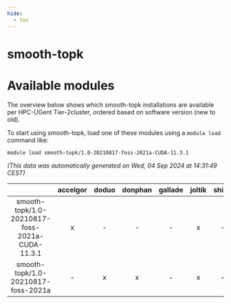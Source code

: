 ```yaml
---
hide:
  - toc
---
```


smooth-topk
===========

# Available modules


The overview below shows which smooth-topk installations are available per HPC-UGent Tier-2cluster, ordered based on software version (new to old).

To start using smooth-topk, load one of these modules using a `module load` command like:

```shell
module load smooth-topk/1.0-20210817-foss-2021a-CUDA-11.3.1
```

*(This data was automatically generated on Wed, 04 Sep 2024 at 14:31:49 CEST)*  

| |accelgor|doduo|donphan|gallade|joltik|shinx|skitty|
| :---: | :---: | :---: | :---: | :---: | :---: | :---: | :---: |
|smooth-topk/1.0-20210817-foss-2021a-CUDA-11.3.1|x|-|-|-|x|-|-|
|smooth-topk/1.0-20210817-foss-2021a|-|x|x|-|x|-|x|
